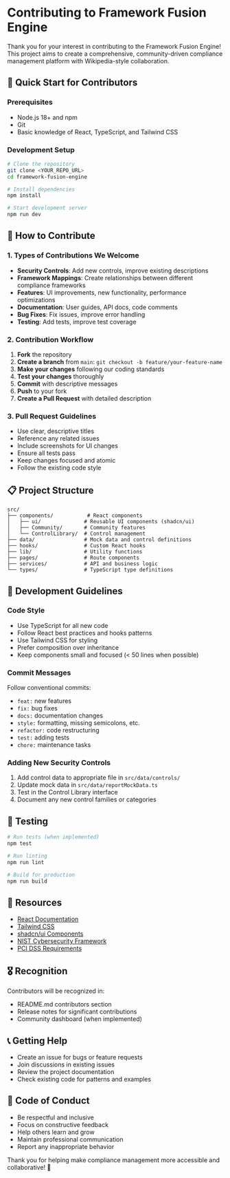 
# Contributing to Framework Fusion Engine

Thank you for your interest in contributing to the Framework Fusion Engine! This project aims to create a comprehensive, community-driven compliance management platform with Wikipedia-style collaboration.

## 🚀 Quick Start for Contributors

### Prerequisites
- Node.js 18+ and npm
- Git
- Basic knowledge of React, TypeScript, and Tailwind CSS

### Development Setup
```bash
# Clone the repository
git clone <YOUR_REPO_URL>
cd framework-fusion-engine

# Install dependencies
npm install

# Start development server
npm run dev
```

## 🎯 How to Contribute

### 1. Types of Contributions We Welcome
- **Security Controls**: Add new controls, improve existing descriptions
- **Framework Mappings**: Create relationships between different compliance frameworks
- **Features**: UI improvements, new functionality, performance optimizations
- **Documentation**: User guides, API docs, code comments
- **Bug Fixes**: Fix issues, improve error handling
- **Testing**: Add tests, improve test coverage

### 2. Contribution Workflow
1. **Fork** the repository
2. **Create a branch** from `main`: `git checkout -b feature/your-feature-name`
3. **Make your changes** following our coding standards
4. **Test your changes** thoroughly
5. **Commit** with descriptive messages
6. **Push** to your fork
7. **Create a Pull Request** with detailed description

### 3. Pull Request Guidelines
- Use clear, descriptive titles
- Reference any related issues
- Include screenshots for UI changes
- Ensure all tests pass
- Keep changes focused and atomic
- Follow the existing code style

## 📋 Project Structure

```
src/
├── components/           # React components
│   ├── ui/              # Reusable UI components (shadcn/ui)
│   ├── Community/       # Community features
│   └── ControlLibrary/  # Control management
├── data/                # Mock data and control definitions
├── hooks/               # Custom React hooks
├── lib/                 # Utility functions
├── pages/               # Route components
├── services/            # API and business logic
└── types/               # TypeScript type definitions
```

## 🔧 Development Guidelines

### Code Style
- Use TypeScript for all new code
- Follow React best practices and hooks patterns
- Use Tailwind CSS for styling
- Prefer composition over inheritance
- Keep components small and focused (< 50 lines when possible)

### Commit Messages
Follow conventional commits:
- `feat:` new features
- `fix:` bug fixes
- `docs:` documentation changes
- `style:` formatting, missing semicolons, etc.
- `refactor:` code restructuring
- `test:` adding tests
- `chore:` maintenance tasks

### Adding New Security Controls
1. Add control data to appropriate file in `src/data/controls/`
2. Update mock data in `src/data/reportMockData.ts`
3. Test in the Control Library interface
4. Document any new control families or categories

## 🧪 Testing

```bash
# Run tests (when implemented)
npm test

# Run linting
npm run lint

# Build for production
npm run build
```

## 📖 Resources

- [React Documentation](https://react.dev/)
- [Tailwind CSS](https://tailwindcss.com/)
- [shadcn/ui Components](https://ui.shadcn.com/)
- [NIST Cybersecurity Framework](https://www.nist.gov/cyberframework)
- [PCI DSS Requirements](https://www.pcisecuritystandards.org/)

## 🎖️ Recognition

Contributors will be recognized in:
- README.md contributors section
- Release notes for significant contributions
- Community dashboard (when implemented)

## 📞 Getting Help

- Create an issue for bugs or feature requests
- Join discussions in existing issues
- Review the project documentation
- Check existing code for patterns and examples

## 📜 Code of Conduct

- Be respectful and inclusive
- Focus on constructive feedback
- Help others learn and grow
- Maintain professional communication
- Report any inappropriate behavior

Thank you for helping make compliance management more accessible and collaborative! 🎉
